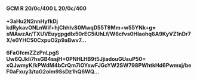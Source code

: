 #### GCM R 20/0c/400 L 20/0c/400
**+3aHu2N2nnHyfkDj**<br/>**kdRykavONLnWif+hjChhlvS0MwqD55T9Mm+w55YNk+g=**<br/>**sMAwzAr/TXUVEuygpgdIx50rEC5iUhLf/W6cfvs0HIaohq6A9KyVZ1nDr7X/e0YHCS0CxpuO2p9aBwv7...**<br/><br/>
**6FaGfcmZZzPnLpgS**<br/>**Uw6QJkIi7hsGB4ssjH+0PNHLHB9t5JjiadouGUsuP50=**<br/>**xQJwmyK/kPWdM4bCrQm7iOYswFJGcYW2SW798PWhtkHd6Pwmxj/beF0aFxuy3/taG2olm9SsDz1hQ6WQ...**